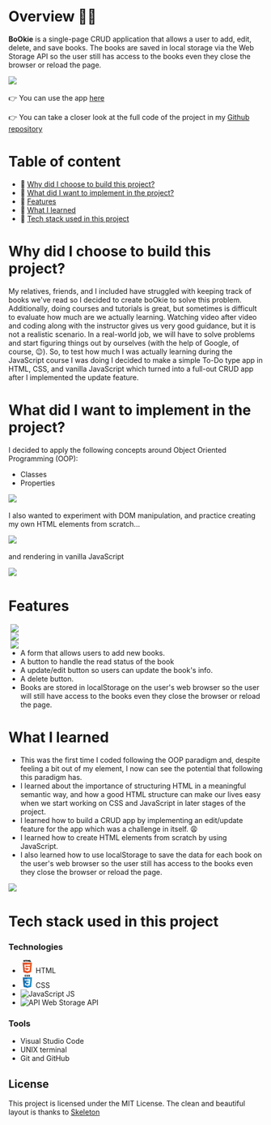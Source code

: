 
# Overview 🧑‍💻
<strong>BoOkie</strong> is a single-page CRUD application that allows a user to add, edit, delete, and save books. The books are saved in local storage via the Web Storage API so the user still has access to the books even they close the browser or reload the page.
 
 <img src="https://thumbs.gfycat.com/NegligibleFriendlyDogwoodtwigborer-size_restricted.gif" target="_blank"/>
 
 👉 You can use the app [here](https://ikeronx.github.io/bookie_app/) 

👉 You can take a closer look at the full code of the project in my [Github repository](https://github.com/ikeronx/bookie_app)

# Table of content
* 🔗 [Why did I choose to build this project?](https://github.com/ikeronx/bookie_app/blob/main/README.md#why-did-i-choose-to-build-this-project) 
* 🔗 [What did I want to implement in the project?](https://github.com/ikeronx/bookie_app/blob/main/README.md#what-did-i-want-to-implement-in-the-project) 
* 🔗 [Features](https://github.com/ikeronx/bookie_app/blob/main/README.md#features) 
* 🔗 [What I learned](https://github.com/ikeronx/bookie_app/blob/main/README.md#what-i-learned)
* 🔗 [Tech stack used in this project](https://github.com/ikeronx/bookie_app/blob/main/README.md#built-with)  

# Why did I choose to build this project?
My relatives, friends, and I included have struggled with keeping track of books we've read so I decided to create boOkie to solve this problem. Additionally, doing courses and tutorials is great, but sometimes is difficult to evaluate how much are we actually learning. Watching video after video and coding along with the instructor gives us very good guidance, but it is not a realistic scenario. In a real-world job, we will have to solve problems and start figuring things out by ourselves (with the help of Google, of course, 😉). So, to test how much I was actually learning during the JavaScript course I was doing I decided to make a simple To-Do type app in HTML, CSS, and vanilla JavaScript which turned into a full-out CRUD app after I implemented the update feature.


# What did I want to implement in the project?
I decided to apply the following concepts around Object Oriented Programming (OOP):
* Classes
* Properties

 <img src="https://i.imgur.com/CmyWOu4.png" target="_blank"/>
 

I also wanted to experiment with DOM manipulation, and practice creating my own HTML elements from scratch...

 <img src="https://i.imgur.com/eXxPR2y.png" target="_blank"/>
 
 
 and rendering in vanilla JavaScript
 
 <img src="https://i.imgur.com/qIOT6Wf.png" target="_blank"/>
 
 
 # Features

<img align="right" src="https://i.imgur.com/XczzkFp.png" width=500px target="_blank"/>
<img align="right" src="https://i.imgur.com/PKkkjAv.png" width=500px target="_blank"/>
<img align="right" src="https://i.imgur.com/aK30KaI.png" width=500px target="_blank"/>



* A form that allows users to add new books.
* A button to handle the read status of the book
* A update/edit button so users can update the book's info.
* A delete button.
* Books are stored in localStorage on the user's web browser so the user will still have access to the books even they close the browser or reload the page.



 # What I learned
* This was the first time I coded following the OOP paradigm and, despite feeling a bit out of my element, I now can see the potential that following this paradigm has.
* I learned about the importance of structuring HTML in a meaningful semantic way, and how a good HTML structure can make our lives easy when we start working on CSS and JavaScript in later stages of the project.
* I learned how to build a CRUD app by implementing an edit/update feature for the app which was a challenge in itself. 😩
* I learned how to create HTML elements from scratch by using JavaScript. 
* I also learned how to use localStorage to save the data for each book on the user's web browser so the user still has access to the books even they close the browser or reload the page.

<img src="https://i.imgur.com/JxfxH1d.png" target="_blank"/>





# Tech stack used in this project

### Technologies

* <img alt="HTML5" width="26px" src="https://raw.githubusercontent.com/github/explore/80688e429a7d4ef2fca1e82350fe8e3517d3494d/topics/html/html.png" /> HTML
* <img alt="CSS3" width="26px" src="https://raw.githubusercontent.com/github/explore/80688e429a7d4ef2fca1e82350fe8e3517d3494d/topics/css/css.png" /> CSS
* <img alt="JavaScript" width="26px" src="https://i1.wp.com/theicom.org/wp-content/uploads/2016/03/js-logo.png?fit=500%2C500&ssl=1&w=640" /> JS
* <img alt="API" width="26px" src="https://miro.medium.com/max/512/1*2vdWhNKgrxCoX3ZBnIQOQg.png" /> Web Storage API


### Tools

* Visual Studio Code
* UNIX terminal
* Git and GitHub


## License
This project is licensed under the MIT License.
The clean and beautiful layout is thanks to [Skeleton](http://getskeleton.com/)
